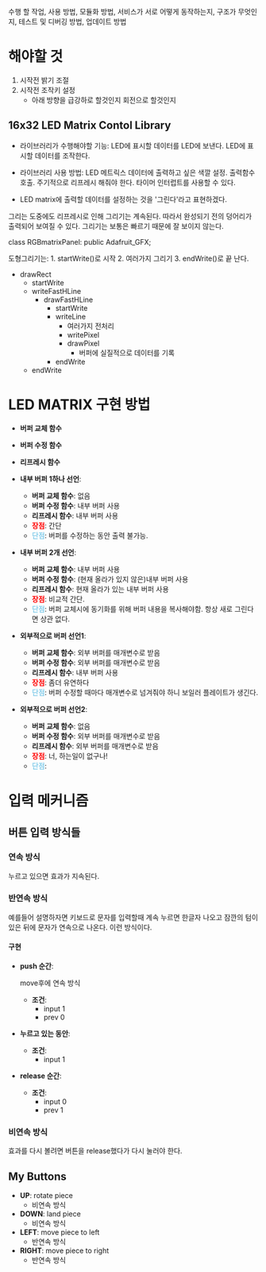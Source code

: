 수행 할 작업, 사용 방법, 모듈화 방법, 서비스가 서로 어떻게 동작하는지, 구조가 무엇인지, 테스트 및 디버깅 방법, 업데이트 방법

# 해야할 것

1. 시작전 밝기 조절
2. 시작전 조작키 설정
   + 아래 방향을 급강하로 할것인지 회전으로 할것인지

## 16x32 LED Matrix Contol Library

+ 라이브러리가 수행해야할 기능:
  LED에 표시할 데이터를 LED에 보낸다.
  LED에 표시할 데이터를 조작한다.

+ 라이브러리 사용 방법:
  LED 메트릭스 데이터에 출력하고 싶은 색깔 설정.
  출력함수 호출. 주기적으로 리프레시 해줘야 한다. 타이머 인터럽트를 사용할 수 있다.

  

+ LED matrix에 출력할 데이터를 설정하는 것을 '그린다'라고 표현하겠다.

그리는 도중에도 리프레시로 인해 그리기는 계속된다. 
따라서 완성되기 전의 덩어리가 출력되어 보여질 수 있다.
그리기는 보통은 빠르기 때문에 잘 보이지 않는다.













class RGBmatrixPanel: public Adafruit_GFX;


도형그리기는:
	1. startWrite()로 시작
	2. 여러가지 그리기
	3. endWrite()로 끝
난다.

+ drawRect
  + startWrite
  + writeFastHLine
    + drawFastHLine
      + startWrite
      + writeLine
        + 여러가지 전처리
        + writePixel
        + drawPixel
          + 버퍼에 실질적으로 데이터를 기록
      + endWrite
  + endWrite

# LED MATRIX 구현 방법

+ **버퍼 교체 함수**
+ **버퍼 수정 함수**
+ **리프레시 함수**



+ **내부 버퍼 1하나 선언**:
  + **버퍼 교체 함수**: 없음
  + **버퍼 수정 함수**: 내부 버퍼 사용
  + **리프레시 함수**: 내부 버퍼 사용
  + **<span style="color: red">장점</span>**: 간단
  + **<span style="color: skyblue">단점</span>**: 버퍼를 수정하는 동안 출력 불가능.

+ **내부 버퍼 2개 선언**:
  + **버퍼 교체 함수**: 내부 버퍼 사용
  + **버퍼 수정 함수**: (현재 올라가 있지 않은)내부 버퍼 사용
  + **리프레시 함수**: 현재 올라가 있는 내부 버퍼 사용
  + **<span style="color: red">장점</span>**: 비교적 간단.
  + **<span style="color: skyblue">단점</span>**: 버퍼 교체시에 동기화를 위해 버퍼 내용을 복사해야함. 항상 새로 그린다면 상관 없다.

+ **외부적으로 버퍼 선언1**:
  + **버퍼 교체 함수**: 외부 버퍼를 매개변수로 받음
  + **버퍼 수정 함수**: 외부 버퍼를 매개변수로 받음
  + **리프레시 함수**: 내부 버퍼 사용
  + **<span style="color: red">장점</span>**: 좀더 유연하다
  + **<span style="color: skyblue">단점</span>**: 버퍼 수정할 때마다 매개변수로 넘겨줘야 하니 보일러 플레이트가 생긴다.
+ **외부적으로 버퍼 선언2**:
  + **버퍼 교체 함수**: 없음
  + **버퍼 수정 함수**: 외부 버퍼를 매개변수로 받음
  + **리프레시 함수**: 외부 버퍼를 매개변수로 받음
  + **<span style="color: red">장점</span>**: 너, 하는일이 없구나!
  + **<span style="color: skyblue">단점</span>**:

# 입력 메커니즘

## 버튼 입력 방식들

### 연속 방식 

누르고 있으면 효과가 지속된다.

### 반연속 방식

예를들어 설명하자면 키보드로 문자를 입력할때 계속 누르면 한글자 나오고 잠깐의 텀이 있은 뒤에 문자가 연속으로 나온다. 이런 방식이다.

#### 구현

+ **push 순간**: 

  move후에 연속 방식

  + **조건**: 
    + input 1
    + prev 0

+ **누르고 있는 동안**:

  + **조건**:
    + input 1

+ **release 순간**:

  + **조건**:
    + input 0
    + prev 1

### 비연속 방식

효과를 다시 볼려면 버튼을 release했다가 다시 눌러야 한다.

## My Buttons

+ **UP**: rotate piece
  + 비연속 방식
+ **DOWN**: land piece
  + 비연속 방식
+ **LEFT**: move piece to left
  + 반연속 방식
+ **RIGHT**: move piece to right
  + 반연속 방식

